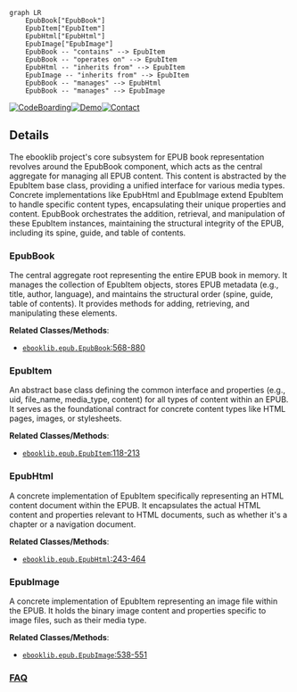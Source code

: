 ```mermaid
graph LR
    EpubBook["EpubBook"]
    EpubItem["EpubItem"]
    EpubHtml["EpubHtml"]
    EpubImage["EpubImage"]
    EpubBook -- "contains" --> EpubItem
    EpubBook -- "operates on" --> EpubItem
    EpubHtml -- "inherits from" --> EpubItem
    EpubImage -- "inherits from" --> EpubItem
    EpubBook -- "manages" --> EpubHtml
    EpubBook -- "manages" --> EpubImage
```

[![CodeBoarding](https://img.shields.io/badge/Generated%20by-CodeBoarding-9cf?style=flat-square)](https://github.com/CodeBoarding/GeneratedOnBoardings)[![Demo](https://img.shields.io/badge/Try%20our-Demo-blue?style=flat-square)](https://www.codeboarding.org/demo)[![Contact](https://img.shields.io/badge/Contact%20us%20-%20contact@codeboarding.org-lightgrey?style=flat-square)](mailto:contact@codeboarding.org)

## Details

The ebooklib project's core subsystem for EPUB book representation revolves around the EpubBook component, which acts as the central aggregate for managing all EPUB content. This content is abstracted by the EpubItem base class, providing a unified interface for various media types. Concrete implementations like EpubHtml and EpubImage extend EpubItem to handle specific content types, encapsulating their unique properties and content. EpubBook orchestrates the addition, retrieval, and manipulation of these EpubItem instances, maintaining the structural integrity of the EPUB, including its spine, guide, and table of contents.

### EpubBook
The central aggregate root representing the entire EPUB book in memory. It manages the collection of EpubItem objects, stores EPUB metadata (e.g., title, author, language), and maintains the structural order (spine, guide, table of contents). It provides methods for adding, retrieving, and manipulating these elements.


**Related Classes/Methods**:

- <a href="https://github.com/aerkalov/ebooklib/blob/master/ebooklib/epub.py#L568-L880" target="_blank" rel="noopener noreferrer">`ebooklib.epub.EpubBook`:568-880</a>


### EpubItem
An abstract base class defining the common interface and properties (e.g., uid, file_name, media_type, content) for all types of content within an EPUB. It serves as the foundational contract for concrete content types like HTML pages, images, or stylesheets.


**Related Classes/Methods**:

- <a href="https://github.com/aerkalov/ebooklib/blob/master/ebooklib/epub.py#L118-L213" target="_blank" rel="noopener noreferrer">`ebooklib.epub.EpubItem`:118-213</a>


### EpubHtml
A concrete implementation of EpubItem specifically representing an HTML content document within the EPUB. It encapsulates the actual HTML content and properties relevant to HTML documents, such as whether it's a chapter or a navigation document.


**Related Classes/Methods**:

- <a href="https://github.com/aerkalov/ebooklib/blob/master/ebooklib/epub.py#L243-L464" target="_blank" rel="noopener noreferrer">`ebooklib.epub.EpubHtml`:243-464</a>


### EpubImage
A concrete implementation of EpubItem representing an image file within the EPUB. It holds the binary image content and properties specific to image files, such as their media type.


**Related Classes/Methods**:

- <a href="https://github.com/aerkalov/ebooklib/blob/master/ebooklib/epub.py#L538-L551" target="_blank" rel="noopener noreferrer">`ebooklib.epub.EpubImage`:538-551</a>




### [FAQ](https://github.com/CodeBoarding/GeneratedOnBoardings/tree/main?tab=readme-ov-file#faq)